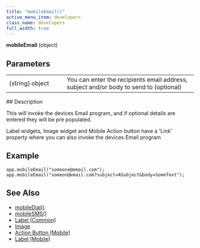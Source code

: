 ```yaml
---
title: "mobileEmail()"
active_menu_item: developers
class_name: developers
full_width: true
---
```



**mobileEmail** (object)

## Parameters

<table>
<tr>
<td width="193">
{string} object

</td>
<td width="17">
</td>
<td width="670">
You can enter the recipients email address, subject and/or body to send to (optional)

</td>
</tr>
</table>
## Description

This will invoke the devices Email program, and if optional details are entered they will be pre populated.

Label widgets, Image widget and Mobile Action button have a 'Link' property where you can also invoke the devices Email program

## Example

    app.mobileEmail("someone@email.com");
    app.mobileEmail("someon@email.com?subject=ASubject&body=SomeText");
     
   

## See Also

 - [mobileDial()](/developers/documentation/scripting-apis/client-api/app-functions/mobiledial)
 - [mobileSMS()](/developers/documentation/scripting-apis/client-api/app-functions/mobilesms)
 - [Label (Common)](/developers/documentation/product-guide/widget-properties-events/common/label)
 - [Image](/developers/documentation/product-guide/widget-properties-events/common/image)
 - [Action Button (Mobile)](/developers/documentation/product-guide/widget-properties-events/mobile/mobaction-button)
 - [Label (Mobile)](/developers/documentation/product-guide/widget-properties-events/mobile/moblabel)

